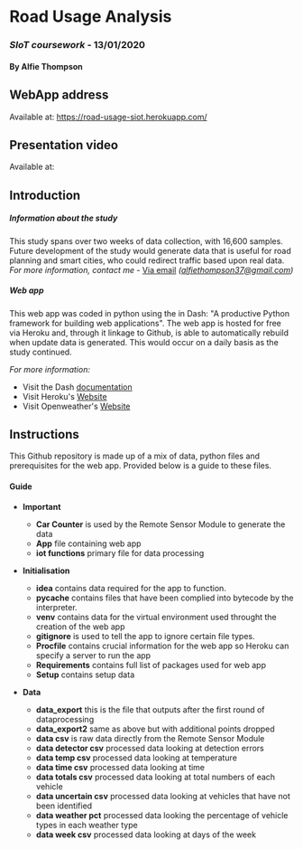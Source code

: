 # Road Usage Analysis 
### *SIoT coursework* - 13/01/2020
#### By Alfie Thompson

## WebApp address
Available at: https://road-usage-siot.herokuapp.com/
## Presentation video
Available at: 

## Introduction
##### Information about the study
This study spans over two weeks of data collection, with 16,600 samples. Future development of the study would
generate data that is useful for road planning and smart cities, who could redirect traffic based upon real data.
*For more information, contact me* - [Via email](mailto:alfiethompson37@gmail.com) *(alfiethompson37@gmail.com)*

##### Web app
This web app was coded in python using the in Dash: "A productive Python framework for building web applications". 
The web app is hosted for free via Heroku and, through it linkage to Github, is able to automatically rebuild when 
update data is generated. This would occur on a daily basis as the study continued.

*For more information:*
* Visit the Dash [documentation](https://dash.plot.ly/)
* Visit Heroku's [Website](https://www.heroku.com/)
* Visit Openweather's [Website](https://openweathermap.org/)

## Instructions
This Github repository is made up of a mix of data, python files and prerequisites for the web app. Provided below is
a guide to these files.

#### Guide
* **Important**
  * **Car Counter** is used by the Remote Sensor Module to generate the data
  * **App** file containing web app
  * **iot functions** primary file for data processing

* **Initialisation**
  * **idea** contains data required for the app to function.
  * **pycache** contains files that have been complied into bytecode by the interpreter.
  * **venv** contains data for the virtual environment used throught the creation of the web app
  * **gitignore** is used to tell the app to ignore certain file types.
  * **Procfile** contains crucial information for the web app so Heroku can specify a server to run the app
  * **Requirements** contains full list of packages used for web app
  * **Setup** contains setup data

* **Data**
  * **data_export** this is the file that outputs after the first round of dataprocessing
  * **data_export2** same as above but with additional points dropped
  * **data csv** is raw data directly from the Remote Sensor Module
  * **data detector csv** processed data looking at detection errors
  * **data temp csv** processed data looking at temperature
  * **data time csv** processed data looking at time
  * **data totals csv** processed data looking at total numbers of each vehicle
  * **data uncertain csv** processed data looking at vehicles that have not been identified
  * **data weather pct** processed data looking the percentage of vehicle types in each weather type
  * **data week csv** processed data looking at days of the week

